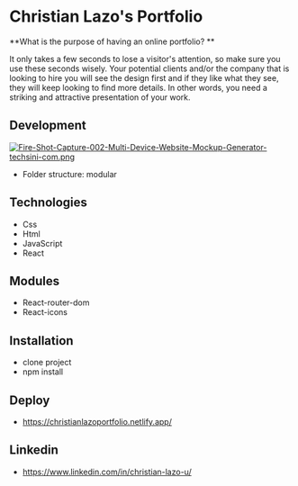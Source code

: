 # Christian Lazo's Portfolio

**What is the purpose of having an online portfolio? **

It only takes a few seconds to lose a visitor's attention, so make sure you use these seconds wisely. Your potential clients and/or the company that is looking to hire you will see the design first and if they like what they see, they will keep looking to find more details. In other words, you need a striking and attractive presentation of your work.

## Development

[![Fire-Shot-Capture-002-Multi-Device-Website-Mockup-Generator-techsini-com.png](https://i.postimg.cc/jdFZMLdd/Fire-Shot-Capture-002-Multi-Device-Website-Mockup-Generator-techsini-com.png)](https://postimg.cc/2VnQ6jZP)

- Folder structure: modular

## Technologies

- Css
- Html
- JavaScript
- React

## Modules

- React-router-dom
- React-icons

## Installation

- clone project
- npm install

## Deploy

- https://christianlazoportfolio.netlify.app/

## Linkedin

- https://www.linkedin.com/in/christian-lazo-u/
